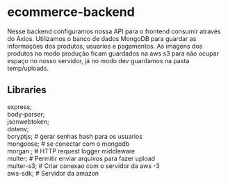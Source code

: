 # ecommerce-backend
  Nesse backend configuramos nossa API para o frontend consumir através do Axios. 
  Utilizamos o banco de dados MongoDB para guardar as informações dos produtos, usuarios e pagamentos.
  As imagens dos produtos no modo produção ficam guardados na aws s3 para não ocupar espaço no nosso servidor, já no modo dev guardamos na pasta temp/uploads.
  
## Libraries

  express; </br>
  body-parser; </br>
  jsonwebtoken; </br>
  dotenv; </br>
  bcryptjs;  # gerar senhas hash para os usuarios </br>
  mongoose;  # se conectar com o mongodb </br>
  morgan  ;  # HTTP request logger middleware </br>
  multer;    # Permitir enviar arquivos para fazer upload </br>
  multer-s3; # Criar conexao com o servidor da aws -3 </br>
  aws-sdk;   # Servidor da amazon </br>
 
  
